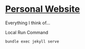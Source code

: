 [Personal Website](http://shivajivarma.com)
================
Everything I think of...

Local Run Command
```cmd
bundle exec jekyll serve
```

